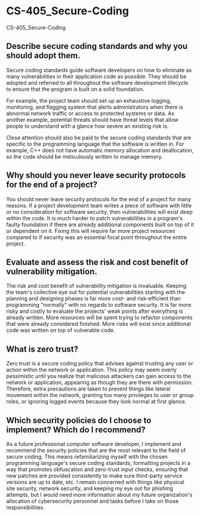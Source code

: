 # CS-405_Secure-Coding
CS-405_Secure-Coding

## Describe secure coding standards and why you should adopt them.
Secure coding standards guide software developers on how to eliminate as many vulnerabilities in their application code as possible. They should be adopted and referred to all throughout the software development lifecycle to ensure that the program is built on a solid foundation.

For example, the project team should set up an exhaustive logging, monitoring, and flagging system that alerts administrators when there is abnormal network traffic or access to protected systems or data. As another example, potential threats should have threat levels that allow people to understand with a glance how severe an existing risk is. 

Close attention should also be paid to the secure coding standards that are specific to the programming language that the software is written in. For example, C++ does not have automatic memory allocation and deallocation, so the code should be meticulously written to manage memory.

## Why should you never leave security protocols for the end of a project?
You should never leave security protocols for the end of a project for many reasons. If a project development team writes a piece of software with little or no consideration for software security, then vulnerabilities will exist deep within the code. It is much harder to patch vulnerabilities in a program's faulty foundation if there are already additional components built on top of it or dependent on it. Fixing this will require far more project resources compared to if security was an essential focal point throughout the entire project.

## Evaluate and assess the risk and cost benefit of vulnerability mitigation.
The risk and cost benefit of vulnerability mitigation is invaluable. Keeping the team's collective eye out for potential vulnerabilities starting with the planning and designing phases is far more cost- and risk-efficient than programming "normally" with no regards to software security. It is far more risky and costly to evaluate the projects' weak points after everything is already written. More resources will be spent trying to refactor components that were already considered finished. More risks will exist since additional code was written on top of vulnerable code.

## What is zero trust?
Zero trust is a secure coding policy that advises against trusting any user or action within the network or application. This policy may seem overly pessimistic until you realize that malicious attackers can gain access to the network or application, appearing as though they are there with permission. Therefore, extra precautions are taken to prevent things like lateral movement within the network, granting too many privileges to user or group roles, or ignoring logged events because they look normal at first glance.

## Which security policies do I choose to implement? Which do I recommend?
As a future professional computer software developer, I implement and recommend the security policies that are the most relevant to the field of secure coding. This means refamiliarizing myself with the chosen programming language's secure coding standards, formatting projects in a way that promotes obfuscation and zero-trust input checks, ensuring that new patches are provided consistently to make sure third-party service versions are up to date, etc. I remain concerned with things like physical site security, network security, and keeping my eye out for phishing attempts, but I would need more information about my future organization's allocation of cybersecurity personnel and tasks before I take on those responsibilities.
